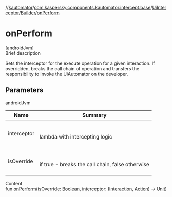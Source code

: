 //[kautomator](../../../index.md)/[com.kaspersky.components.kautomator.intercept.base](../../index.md)/[UiInterceptor](../index.md)/[Builder](index.md)/[onPerform](on-perform.md)



# onPerform  
[androidJvm]  
Brief description  


Sets the interceptor for the execute operation for a given interaction. If overridden, breaks the call chain of operation and transfers the responsibility to invoke the UiAutomator on the developer.



## Parameters  
  
androidJvm  
  
|  Name|  Summary| 
|---|---|
| interceptor| <br><br>lambda with intercepting logic<br><br>
| isOverride| <br><br>if true - breaks the call chain, false otherwise<br><br>
  
  
Content  
fun [onPerform](on-perform.md)(isOverride: [Boolean](https://kotlinlang.org/api/latest/jvm/stdlib/kotlin/-boolean/index.html), interceptor: ([Interaction](index.md), [Action](index.md)) -> [Unit](https://kotlinlang.org/api/latest/jvm/stdlib/kotlin/-unit/index.html))  



